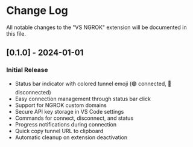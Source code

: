 # Change Log

All notable changes to the "VS NGROK" extension will be documented in this file.

## [0.1.0] - 2024-01-01

### Initial Release
- Status bar indicator with colored tunnel emoji (🟢 connected, 🔴 disconnected)
- Easy connection management through status bar click
- Support for NGROK custom domains
- Secure API key storage in VS Code settings
- Commands for connect, disconnect, and status
- Progress notifications during connection
- Quick copy tunnel URL to clipboard
- Automatic cleanup on extension deactivation 